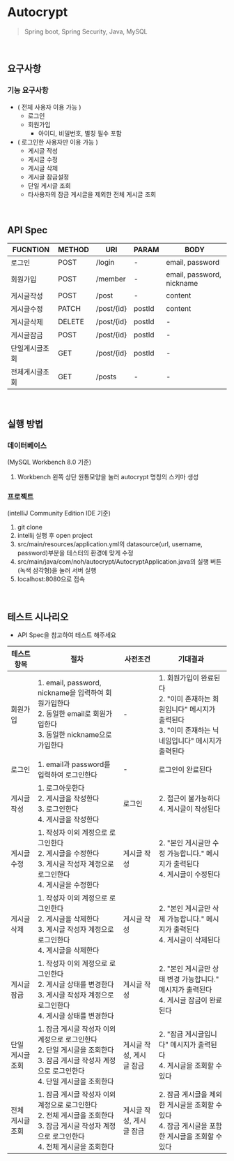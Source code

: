 # Autocrypt
> Spring boot, Spring Security, Java, MySQL

<br>

## 요구사항
### 기능 요구사항
- ( 전체 사용자 이용 가능 )
  - 로그인
  - 회원가입
    - 아이디, 비밀번호, 별칭 필수 포함
- ( 로그인한 사용자만 이용 가능 )
  - 게시글 작성
  - 게시글 수정
  - 게시글 삭제
  - 게시글 잠금설정
  - 단일 게시글 조회
  - 타사용자의 잠금 게시글을 제외한 전체 게시글 조회

<br>

## API Spec
|FUCNTION|METHOD|URI|PARAM|BODY|
|--------|------|---|-----|----|
|로그인|POST|/login|-|email, password|
|회원가입|POST|/member|-|email, password, nickname|
|게시글작성|POST|/post|-|content|
|게시글수정|PATCH|/post/{id}|postId|content|
|게시글삭제|DELETE|/post/{id}|postId|-|
|게시글잠금|POST|/post/{id}|postId|-|
|단일게시글조회|GET|/post/{id}|postId|-|
|전체게시글조회|GET|/posts|-|-|

<br>

## 실행 방법
### 데이터베이스
(MySQL Workbench 8.0 기준)
1. Workbench 왼쪽 상단 원통모양을 눌러 autocrypt 명칭의 스키마 생성

### 프로젝트
(intelliJ Community Edition IDE 기준)
1. git clone
2. intellij 실행 후 open project
3. src/main/resources/application.yml의 datasource(url, username, password)부분을 테스터의 환경에 맞게 수정
4. src/main/java/com/noh/autocrypt/AutocryptApplication.java의 실행 버튼(녹색 삼각형)을 눌러 서버 실행
5. localhost:8080으로 접속

<br>

## 테스트 시나리오
* API Spec을 참고하여 테스트 해주세요 
  
|테스트 항목|절차|사전조건|기대결과|
|--------|----|----|------|
|회원가입|1. email, password, nickname을 입력하여 회원가입한다 <br> 2. 동일한 email로 회원가입한다 <br> 3. 동일한 nickname으로 가입한다 |-|1. 회원가입이 완료된다 <br> 2. "이미 존재하는 회원입니다" 메시지가 출력된다 <br> 3. "이미 존재하는 닉네임입니다" 메시지가 출력된다|
|로그인|1. email과 password를 입력하여 로그인한다 |-|로그인이 완료된다|
|게시글 작성|1. 로그아웃한다 <br> 2. 게시글을 작성한다 <br> 3. 로그인한다 <br> 4. 게시글을 작성한다|로그인|2. 접근이 불가능하다 <br> 4. 게시글이 작성된다|
|게시글 수정|1. 작성자 이외 계정으로 로그인한다 <br> 2. 게시글을 수정한다 <br> 3. 게시글 작성자 계정으로 로그인한다 <br> 4. 게시글을 수정한다 |게시글 작성|2. "본인 게시글만 수정 가능합니다." 메시지가 출력된다 <br> 4. 게시글이 수정된다|
|게시글 삭제|1. 작성자 이외 계정으로 로그인한다 <br> 2. 게시글을 삭제한다 <br> 3. 게시글 작성자 계정으로 로그인한다 <br> 4. 게시글을 삭제한다 |게시글 작성|2. "본인 게시글만 삭제 가능합니다." 메시지가 출력된다 <br> 4. 게시글이 삭제된다|
|게시글 잠금|1. 작성자 이외 계정으로 로그인한다 <br> 2. 게시글 상태를 변경한다 <br> 3. 게시글 작성자 계정으로 로그인한다 <br> 4. 게시글 상태를 변경한다 |게시글 작성|2. "본인 게시글만 상태 변경 가능합니다." 메시지가 출력된다 <br> 4. 게시글 잠금이 완료된다|
|단일 게시글 조회|1. 잠금 게시글 작성자 이외 계정으로 로그인한다 <br> 2. 단일 게시글을 조회한다 <br> 3. 잠금 게시글 작성자 계정으로 로그인한다 <br> 4. 단일 게시글을 조회한다 |게시글 작성, 게시글 잠금|2. "잠금 게시글입니다" 메시지가 출력된다 <br> 4. 게시글을 조회할 수 있다|
|전체 게시글 조회|1. 잠금 게시글 작성자 이외 계정으로 로그인한다 <br> 2. 전체 게시글을 조회한다 <br> 3. 잠금 게시글 작성자 계정으로 로그인한다 <br> 4. 전체 게시글을 조회한다 |게시글 작성, 게시글 잠금|2. 잠금 게시글을 제외한 게시글을 조회할 수 있다 <br> 4. 잠금 게시글을 포함한 게시글을 조회할 수 있다|
